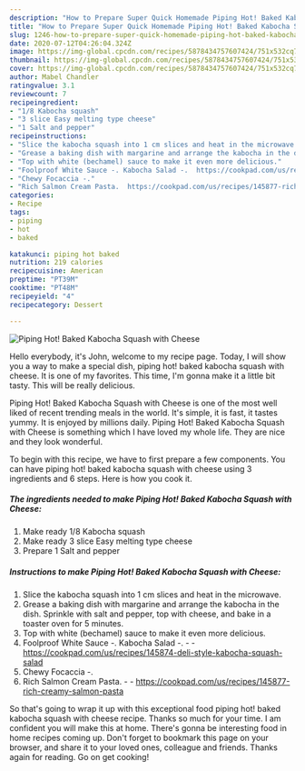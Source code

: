 ```yaml
---
description: "How to Prepare Super Quick Homemade Piping Hot! Baked Kabocha Squash with Cheese"
title: "How to Prepare Super Quick Homemade Piping Hot! Baked Kabocha Squash with Cheese"
slug: 1246-how-to-prepare-super-quick-homemade-piping-hot-baked-kabocha-squash-with-cheese
date: 2020-07-12T04:26:04.324Z
image: https://img-global.cpcdn.com/recipes/5878434757607424/751x532cq70/piping-hot-baked-kabocha-squash-with-cheese-recipe-main-photo.jpg
thumbnail: https://img-global.cpcdn.com/recipes/5878434757607424/751x532cq70/piping-hot-baked-kabocha-squash-with-cheese-recipe-main-photo.jpg
cover: https://img-global.cpcdn.com/recipes/5878434757607424/751x532cq70/piping-hot-baked-kabocha-squash-with-cheese-recipe-main-photo.jpg
author: Mabel Chandler
ratingvalue: 3.1
reviewcount: 7
recipeingredient:
- "1/8 Kabocha squash"
- "3 slice Easy melting type cheese"
- "1 Salt and pepper"
recipeinstructions:
- "Slice the kabocha squash into 1 cm slices and heat in the microwave."
- "Grease a baking dish with margarine and arrange the kabocha in the dish. Sprinkle with salt and pepper, top with cheese, and bake in a toaster oven for 5 minutes."
- "Top with white (bechamel) sauce to make it even more delicious."
- "Foolproof White Sauce -. Kabocha Salad -.  https://cookpad.com/us/recipes/145874-deli-style-kabocha-squash-salad"
- "Chewy Focaccia -."
- "Rich Salmon Cream Pasta.  https://cookpad.com/us/recipes/145877-rich-creamy-salmon-pasta"
categories:
- Recipe
tags:
- piping
- hot
- baked

katakunci: piping hot baked 
nutrition: 219 calories
recipecuisine: American
preptime: "PT39M"
cooktime: "PT48M"
recipeyield: "4"
recipecategory: Dessert

---
```



![Piping Hot! Baked Kabocha Squash with Cheese](https://img-global.cpcdn.com/recipes/5878434757607424/751x532cq70/piping-hot-baked-kabocha-squash-with-cheese-recipe-main-photo.jpg)

Hello everybody, it's John, welcome to my recipe page. Today, I will show you a way to make a special dish, piping hot! baked kabocha squash with cheese. It is one of my favorites. This time, I'm gonna make it a little bit tasty. This will be really delicious.



Piping Hot! Baked Kabocha Squash with Cheese is one of the most well liked of recent trending meals in the world. It's simple, it is fast, it tastes yummy. It is enjoyed by millions daily. Piping Hot! Baked Kabocha Squash with Cheese is something which I have loved my whole life. They are nice and they look wonderful.


To begin with this recipe, we have to first prepare a few components. You can have piping hot! baked kabocha squash with cheese using 3 ingredients and 6 steps. Here is how you cook it.

<!--inarticleads1-->

##### The ingredients needed to make Piping Hot! Baked Kabocha Squash with Cheese:

1. Make ready 1/8 Kabocha squash
1. Make ready 3 slice Easy melting type cheese
1. Prepare 1 Salt and pepper




<!--inarticleads2-->

##### Instructions to make Piping Hot! Baked Kabocha Squash with Cheese:

1. Slice the kabocha squash into 1 cm slices and heat in the microwave.
1. Grease a baking dish with margarine and arrange the kabocha in the dish. Sprinkle with salt and pepper, top with cheese, and bake in a toaster oven for 5 minutes.
1. Top with white (bechamel) sauce to make it even more delicious.
1. Foolproof White Sauce -. Kabocha Salad -. -  - https://cookpad.com/us/recipes/145874-deli-style-kabocha-squash-salad
1. Chewy Focaccia -.
1. Rich Salmon Cream Pasta. -  - https://cookpad.com/us/recipes/145877-rich-creamy-salmon-pasta




So that's going to wrap it up with this exceptional food piping hot! baked kabocha squash with cheese recipe. Thanks so much for your time. I am confident you will make this at home. There's gonna be interesting food in home recipes coming up. Don't forget to bookmark this page on your browser, and share it to your loved ones, colleague and friends. Thanks again for reading. Go on get cooking!
